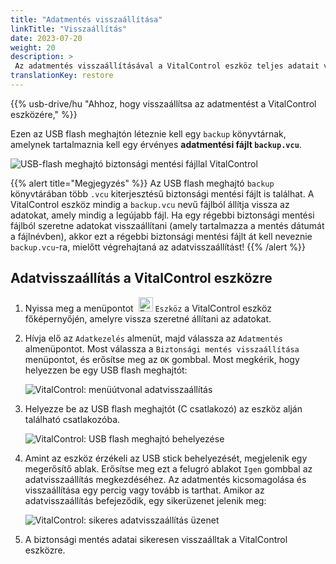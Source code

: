 ```yaml
---
title: "Adatmentés visszaállítása"
linkTitle: "Visszaállítás"
date: 2023-07-20
weight: 20
description: >
 Az adatmentés visszaállításával a VitalControl eszköz teljes adatait vissza lehet állítani egy másik eszközre egy biztonsági mentési fájl segítségével.
translationKey: restore
---
```

{{% usb-drive/hu "Ahhoz, hogy visszaállítsa az adatmentést a VitalControl eszközére," %}}

Ezen az USB flash meghajtón léteznie kell egy `backup` könyvtárnak, amelynek tartalmaznia kell egy érvényes **adatmentési fájlt `backup.vcu`**.

![USB-flash meghajtó biztonsági mentési fájllal VitalControl](../images/backup-file.png "USB-flash meghajtó biztonsági mentési fájllal")

{{% alert title="Megjegyzés" %}}
Az USB flash meghajtó `backup` könyvtárában több `.vcu` kiterjesztésű biztonsági mentési fájlt is találhat. A VitalControl eszköz mindig a `backup.vcu` nevű fájlból állítja vissza az adatokat, amely mindig a legújabb fájl. Ha egy régebbi biztonsági mentési fájlból szeretne adatokat visszaállítani (amely tartalmazza a mentés dátumát a fájlnévben), akkor ezt a régebbi biztonsági mentési fájlt át kell neveznie `backup.vcu`-ra, mielőtt végrehajtaná az adatvisszaállítást!
{{% /alert %}}

## Adatvisszaállítás a VitalControl eszközre

1. Nyissa meg a menüpontot &nbsp;<img src="/icons/device.svg" width="23" align="bottom" alt="Eszköz" /> `Eszköz` a VitalControl eszköz főképernyőjén, amelyre vissza szeretné állítani az adatokat.

2. Hívja elő az `Adatkezelés` almenüt, majd válassza az `Adatmentés` almenüpontot. Most válassza a `Biztonsági mentés visszaállítása` menüpontot, és erősítse meg az `OK` gombbal. Most megkérik, hogy helyezzen be egy USB flash meghajtót:

   ![VitalControl: menüútvonal adatvisszaállítás](../images/restore.png "Visszaállítás biztonsági mentési fájlból")

3. Helyezze be az USB flash meghajtót (C csatlakozó) az eszköz alján található csatlakozóba.

   ![VitalControl: USB flash meghajtó behelyezése](/images/firmware/update/plug-in-dual-usb-stick.svg "USB flash meghajtó behelyezése")

4. Amint az eszköz érzékeli az USB stick behelyezését, megjelenik egy megerősítő ablak. Erősítse meg ezt a felugró ablakot `Igen` gombbal az adatvisszaállítás megkezdéséhez. Az adatmentés kicsomagolása és visszaállítása egy percig vagy tovább is tarthat. Amikor az adatvisszaállítás befejeződik, egy sikerüzenet jelenik meg:

   ![VitalControl: sikeres adatvisszaállítás üzenet](../images/restore-done.png "Sikeres adatvisszaállítás üzenet")

5. A biztonsági mentés adatai sikeresen visszaálltak a VitalControl eszközre.
